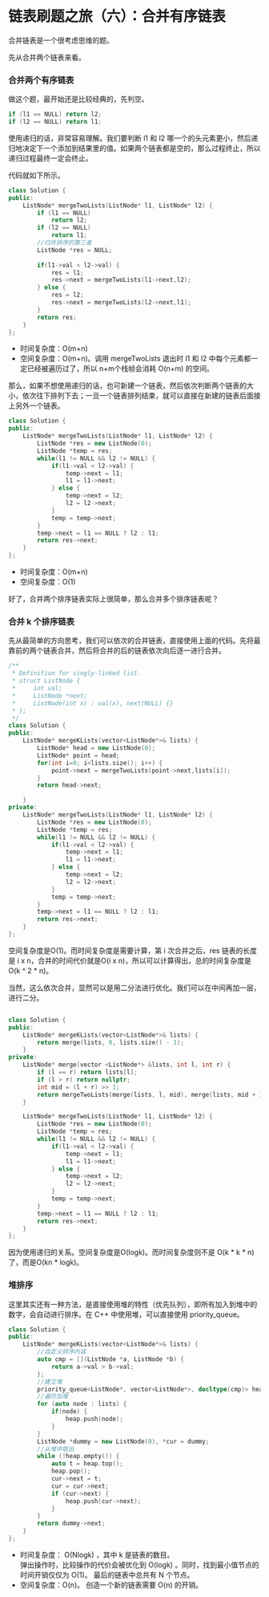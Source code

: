 # 链表刷题之旅（六）：合并有序链表

合并链表是一个很考虑思维的题。

先从合并两个链表来看。

### 合并两个有序链表

做这个题，最开始还是比较经典的，先判空。
```C++
if (l1 == NULL) return l2;
if (l2 == NULL) return l1;
```

使用递归的话，非常容易理解。我们要判断 l1 和 l2 哪一个的头元素更小，然后递归地决定下一个添加到结果里的值。如果两个链表都是空的，那么过程终止，所以递归过程最终一定会终止。

代码就如下所示。

```C++
class Solution {
public:
    ListNode* mergeTwoLists(ListNode* l1, ListNode* l2) {
        if (l1 == NULL)
            return l2;
        if (l2 == NULL) 
            return l1;
        //归并排序的第三者
        ListNode *res = NULL;
        
        if(l1->val < l2->val) {
            res = l1;
            res->next = mergeTwoLists(l1->next,l2);  
        } else {
            res = l2;
            res->next = mergeTwoLists(l2->next,l1);
        }
        return res;
    }
};
```

* 时间复杂度：O(m+n)
* 空间复杂度：O(m+n)。调用 mergeTwoLists 退出时 l1 和 l2 中每个元素都一定已经被遍历过了，所以 n+m个栈帧会消耗 O(n+m) 的空间。

那么，如果不想使用递归的话，也可新建一个链表，然后依次判断两个链表的大小，依次往下排列下去；一旦一个链表排列结束，就可以直接在新建的链表后面接上另外一个链表。

```C++
class Solution {
public:
    ListNode* mergeTwoLists(ListNode* l1, ListNode* l2) {
        ListNode *res = new ListNode(0);
        ListNode *temp = res;
        while(l1 != NULL && l2 != NULL) {
            if(l1->val < l2->val) {
                temp->next = l1;
                l1 = l1->next;
            } else {
                temp->next = l2;
                l2 = l2->next;
            }
            temp = temp->next;
        }
        temp->next = l1 == NULL ? l2 : l1;
        return res->next;
    }
};
```

* 时间复杂度：O(m+n)
* 空间复杂度：O(1)


好了，合并两个排序链表实际上很简单，那么合并多个排序链表呢？

### 合并 k 个排序链表

先从最简单的方向思考，我们可以依次的合并链表，直接使用上面的代码。先将最靠前的两个链表合并，然后将合并的后的链表依次向后逐一进行合并。
```C++
/**
 * Definition for singly-linked list.
 * struct ListNode {
 *     int val;
 *     ListNode *next;
 *     ListNode(int x) : val(x), next(NULL) {}
 * };
 */
class Solution {
public:
    ListNode* mergeKLists(vector<ListNode*>& lists) {
        ListNode* head = new ListNode(0); 
        ListNode* point = head; 
        for(int i=0; i<lists.size(); i++) {
            point->next = mergeTwoLists(point->next,lists[i]); 
        }
        return head->next;

    }
private:
    ListNode* mergeTwoLists(ListNode* l1, ListNode* l2) {
        ListNode *res = new ListNode(0);
        ListNode *temp = res;
        while(l1 != NULL && l2 != NULL) {
            if(l1->val < l2->val) {
                temp->next = l1;
                l1 = l1->next;
            } else {
                temp->next = l2;
                l2 = l2->next;
            }
            temp = temp->next;
        }
        temp->next = l1 == NULL ? l2 : l1;
        return res->next;
    }
};

```

空间复杂度是O(1)。而时间复杂度是需要计算，第 i 次合并之后，res 链表的长度是 i x n，合并的时间代价就是O(i x n)，所以可以计算得出，总的时间复杂度是O(k ^ 2 * n)。

当然，这么依次合并，显然可以是用二分法进行优化。我们可以在中间再加一层，进行二分。

```C++

class Solution {
public:
    ListNode* mergeKLists(vector<ListNode*>& lists) {
        return merge(lists, 0, lists.size() - 1);
    }
private:
    ListNode* merge(vector <ListNode*> &lists, int l, int r) {
        if (l == r) return lists[l];
        if (l > r) return nullptr;
        int mid = (l + r) >> 1;
        return mergeTwoLists(merge(lists, l, mid), merge(lists, mid + 1, r));
    }

    ListNode* mergeTwoLists(ListNode* l1, ListNode* l2) {
        ListNode *res = new ListNode(0);
        ListNode *temp = res;
        while(l1 != NULL && l2 != NULL) {
            if(l1->val < l2->val) {
                temp->next = l1;
                l1 = l1->next;
            } else {
                temp->next = l2;
                l2 = l2->next;
            }
            temp = temp->next;
        }
        temp->next = l1 == NULL ? l2 : l1;
        return res->next;
    }
};

```
因为使用递归的关系。空间复杂度是O(logk)。而时间复杂度则不是 O(k * k * n)了，而是O(kn * logk)。

### 堆排序

这里其实还有一种方法，是直接使用堆的特性（优先队列），即所有加入到堆中的数字，会自动进行排序。在 C++ 中使用堆，可以直接使用 priority_queue。

```C++
class Solution {
public:
    ListNode* mergeKLists(vector<ListNode*>& lists) {
        //自定义排序内容
        auto cmp = [](ListNode *a, ListNode *b) {
            return a->val > b->val;
        };
        //建立堆
        priority_queue<ListNode*, vector<ListNode*>, decltype(cmp)> heap(cmp);
        //遍历加堆
        for (auto node : lists) {
            if(node) { 
                heap.push(node);
            }
        }
        ListNode *dummy = new ListNode(0), *cur = dummy;
        //从堆中取出
        while (!heap.empty()) {
            auto t = heap.top();
            heap.pop();
            cur->next = t;
            cur = cur->next;
            if (cur->next) {
                heap.push(cur->next);
            }
        }
        return dummy->next;        
    }
};

```

* 时间复杂度： O(Nlog⁡k) ，其中 k 是链表的数目。    
        弹出操作时，比较操作的代价会被优化到 O(log⁡k) 。同时，找到最小值节点的时间开销仅仅为 O(1)。
        最后的链表中总共有 N 个节点。
* 空间复杂度：O(n)。 创造一个新的链表需要 O(n) 的开销。








